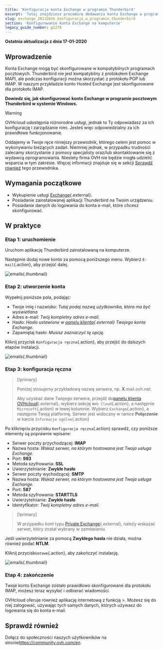 ```yaml
---
title: 'Konfiguracja konta Exchange w programie Thunderbird'
excerpt: 'Tutaj znajdziesz procedurę dodawania konta Exchange w programie Thunderbird'
slug: exchange_20132016_konfiguracja_w_programie_thunderbird
section: 'Konfigurowanie konta Exchange na komputerze'
legacy_guide_number: g1278
---
```


**Ostatnia aktualizacja z dnia 17-01-2020**

## Wprowadzenie

Konta Exchange mogą być skonfigurowane w  kompatybilnych programach pocztowych.  Thunderbird nie jest kompatybilny z protokołem Exchange MAPI, ale podczas konfiguracji można skorzystać z protokołu POP lub IMAP. W naszym przykładzie konto Hosted Exchange jest skonfigurowane dla protokołu IMAP.

**Dowiedz się, jak skonfigurować konto Exchange w programie pocztowym Thunderbird w systemie Windows.**

> [!warning]
>
> OVHcloud udostępnia różnorodne usługi, jednak to Ty odpowiadasz za ich konfigurację i zarządzanie nimi. Jesteś więc odpowiedzialny za ich prawidłowe funkcjonowanie.
> 
> Oddajemy w Twoje ręce niniejszy przewodnik, którego celem jest pomoc w wykonywaniu bieżących zadań. Niemniej jednak, w przypadku trudności zalecamy skorzystanie z pomocy specjalisty oraz/lub
> skontaktowanie się z wydawcą oprogramowania. Niestety firma OVH nie będzie mogła udzielić wsparcia w tym zakresie. Więcej informacji znajduje się w sekcji [Sprawdź również](https://docs.ovh.com/pl/microsoft-collaborative-solutions/exchange_20132016_konfiguracja_w_programie_thunderbird/)
> tego przewodnika.
> 

## Wymagania początkowe

- Wykupienie usługi [Exchange](https://www.ovh.pl/emaile/){.external}.
- Posiadanie zainstalowanej aplikacji Thunderbird na Twoim urządzeniu.
- Posiadanie danych do logowania do konta e-mail, które chcesz skonfigurować.

## W praktyce

### Etap 1: uruchomienie
Uruchom aplikację Thunderbird zainstalowaną na komputerze.

Następnie dodaj nowe konto za pomocą poniższego menu. Wybierz `E-mail`{.action}, aby przejść dalej.

![emails](images/configuration-thunderbird-exchange-step1.png){.thumbnail}


### Etap 2: utworzenie konta
Wypełnij poniższe pola, podając:

- Twoje imię i nazwisko: *Tutaj podaj nazwę użytkownika, która ma być wyświetlana*
- Adres e-mail: *Twój kompletny adres e-mail.*
- Hasło: *Hasło ustawione w [panelu klienta]((https://www.ovh.com/auth/?action=gotomanager&from=https://www.ovh.pl/&ovhSubsidiary=pl)){.external} Twojego konta Exchange.*
- Zapamiętaj hasło: *Musisz zaznaczyć tę opcję.*

Kliknij przycisk `Konfiguracja ręczna`{.action}, aby przejść do dalszych etapów instalacji.


![emails](images/configuration-thunderbird-exchange-step2.png){.thumbnail}


### Etap 3: konfiguracja ręczna

> [!primary]
>
> Poniżej stosujemy przykładową nazwę serwera, np. **X**.mail.ovh.net.
> 
> Aby uzyskać dane Twojego serwera, przejdź do[panelu klienta OVHcloud](https://www.ovh.com/auth/?action=gotomanager&from=https://www.ovh.pl/&ovhSubsidiary=pl){.external}, wybierz sekcję `Web Cloud`{.action}, a następnie `Microsoft`{.action}
>  w lewej kolumnie. Wybierz `Exchange`{.action}, a następnie Twoją platformę. Serwer jest widoczny w ramce **Połączenie** w karcie `Informacje ogólne`{.action}
> 

Po kliknięciu przycisku `Konfiguracja ręczna`{.action} sprawdź, czy poniższe elementy są poprawnie wpisane:

- Serwer poczty przychodzącej: **IMAP** 
- Nazwa hosta: *Wskaż serwer, na którym hostowana jest Twoja usługa Exchange.*
- Port:  **993**
- Metoda szyfrowania:   **SSL**
- Uwierzytelnianie:  **Zwykłe hasło**
- Serwer poczty wychodzącej: **SMTP**
- Nazwa hosta: *Wskaż serwer, na którym hostowana jest Twoja usługa Exchange.* 
- Port:  **587** 
- Metoda szyfrowania:  **STARTTLS** 
- Uwierzytelnianie:  **Zwykłe hasło** 
- Identyfikator: *Twój kompletny adres e-mail.*

> [!primary]
>
> W przypadku kont typu [Private Exchange](https://docs.ovh.com/pl/microsoft-collaborative-solutions/exchange_pierwsze_kroki_na_serwerze_private/){.external}, należy wskazać serwer, który został wybrany w zamówieniu.
>

Jeśli uwierzytelnianie za pomocą **Zwykłego hasła** nie działa, można również podać **NTLM**.

Kliknij przycisk`Gotowe`{.action}, aby zakończyć instalację.


![emails](images/configuration-thunderbird-exchange-step3.png){.thumbnail}


### Etap 4: zakończenie

Twoje konto Exchange zostało prawidłowo skonfigurowane dla protokołu IMAP, możesz teraz wysyłać i odbierać wiadomości.

OVHcloud oferuje również aplikację internetową z funkcją >. Możesz się do niej zalogować, używając tych samych danych, których używasz do logowania się do konta e-mail.


## Sprawdź również

Dołącz do społeczności naszych użytkowników na stronie<https://community.ovh.com/en>.
